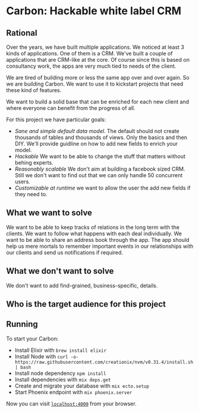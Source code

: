 # Carbon: Hackable white label CRM

## Rational

Over the years, we have built multiple applications. We noticed at least 3 kinds
of applications. One of them is a CRM. We've built a couple of applications that
are CRM-like at the core. Of course since this is based on consultancy work, the
apps are very much tied to needs of the client.

We are tired of building more or less the same app over and over again. So we
are building Carbon. We want to use it to kickstart projects that need these
kind of features.

We want to build a solid base that can be enriched for each new client and where
everyone can benefit from the progress of all.

For this project we have particular goals:

* _Sane and simple default data model_. The default should not create thousands
of tables and thousands of views. Only the basics and then DIY. We'll provide
guidline on how to add new fields to enrich your model.
* _Hackable_ We want to be able to change the stuff that matters without behing
experts.
* _Reasonably scalable_ We don't aim at building a facebook sized CRM. Still we
don't want to find out that we can only handle 50 concurrent users.
* _Customizable at runtime_ we want to allow the user the add new fields if they
need to.


## What we want to solve

We want to be able to keep tracks of relations in the long term with the
clients. We want to follow what happens with each deal individually. We want to
be able to share an address book through the app. The app should help us mere
mortals to remember important events in our relationships with our clients and
send us notifications if required.

## What we don't want to solve

We don't want to add find-grained, business-specific, details.

## Who is the target audience for this project

## Running

To start your Carbon:

* Install Elixir with `brew install elixir`
* Install Node with `curl -o- https://raw.githubusercontent.com/creationix/nvm/v0.31.4/install.sh | bash`
* Install node dependency `npm install`
* Install dependencies with `mix deps.get`
* Create and migrate your database with `mix ecto.setup`
* Start Phoenix endpoint with `mix phoenix.server`

Now you can visit [`localhost:4000`](http://localhost:4000) from your browser.

